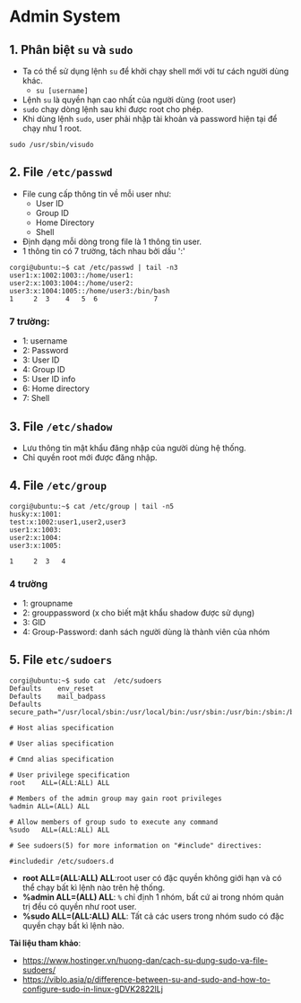 # Admin System
## 1. Phân biệt `su` và `sudo`
- Ta có thể sử dụng lệnh `su` để khởi chạy shell mới với tư cách người dùng khác.
  + `su [username]`
- Lệnh `su` là quyền hạn cao nhất của người dùng (root user)
- `sudo` chạy dòng lệnh sau khi được root cho phép.
- Khi dùng lệnh `sudo`, user phải nhập tài khoản và password hiện tại để chạy như 1 root. 

`sudo /usr/sbin/visudo`

## 2. File `/etc/passwd`
- File cung cấp thông tin về mỗi user như:
   + User ID
   + Group ID
   + Home Directory
   + Shell
- Định dạng mỗi dòng trong file là 1 thông tin user.
- 1 thông tin có 7 trường, tách nhau bởi dấu ':'
  
```
corgi@ubuntu:~$ cat /etc/passwd | tail -n3
user1:x:1002:1003::/home/user1:
user2:x:1003:1004::/home/user2:
user3:x:1004:1005::/home/user3:/bin/bash
1     2  3    4   5  6              7 
```
### 7 trường:
- 1: username 
- 2: Password 
- 3: User ID
- 4: Group ID
- 5: User ID info
- 6: Home directory 
- 7: Shell

## 3. File `/etc/shadow`
- Lưu thông tin mật khẩu đăng nhập của người dùng hệ thống.
- Chỉ quyền root mới được đăng nhập.

## 4. File `/etc/group`

```
corgi@ubuntu:~$ cat /etc/group | tail -n5
husky:x:1001:
test:x:1002:user1,user2,user3
user1:x:1003:
user2:x:1004:
user3:x:1005:

1     2  3   4
```

### 4 trường 
- 1: groupname
- 2: grouppassword (x cho biết mật khẩu shadow được sử dụng)
- 3: GID
- 4: Group-Password: danh sách người dùng là thành viên của nhóm

## 5. File `etc/sudoers`

```
corgi@ubuntu:~$ sudo cat  /etc/sudoers
Defaults	env_reset
Defaults	mail_badpass
Defaults	secure_path="/usr/local/sbin:/usr/local/bin:/usr/sbin:/usr/bin:/sbin:/bin:/snap/bin"

# Host alias specification

# User alias specification

# Cmnd alias specification

# User privilege specification
root	ALL=(ALL:ALL) ALL

# Members of the admin group may gain root privileges
%admin ALL=(ALL) ALL

# Allow members of group sudo to execute any command
%sudo	ALL=(ALL:ALL) ALL

# See sudoers(5) for more information on "#include" directives:

#includedir /etc/sudoers.d
```

- __root ALL=(ALL:ALL) ALL__:root user có đặc quyền không giới hạn và có thể chạy bất kì lệnh nào trên hệ thống.
- __%admin ALL=(ALL) ALL__: `%` chỉ định 1 nhóm, bất cứ ai trong nhóm quản trị đều có quyền như root user.
- __%sudo ALL=(ALL:ALL) ALL__: Tất cả các users trong nhóm sudo có đặc quyền chạy bất kì lệnh nào.

__Tài liệu tham khảo__:
- https://www.hostinger.vn/huong-dan/cach-su-dung-sudo-va-file-sudoers/
- https://viblo.asia/p/difference-between-su-and-sudo-and-how-to-configure-sudo-in-linux-gDVK2822lLj
